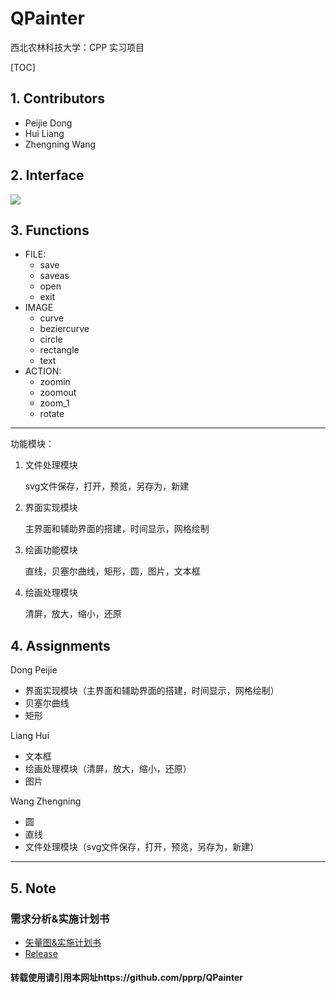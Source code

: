 # QPainter
西北农林科技大学：CPP 实习项目

[TOC]

## 1. Contributors

- Peijie Dong
- Hui Liang
- Zhengning Wang


## 2.  Interface

![](http://ww3.sinaimg.cn/large/87c01ec7gy1ft762jyytnj20m80gjt94.jpg)


## 3. Functions

- FILE:
  - save
  - saveas
  - open
  - exit
- IMAGE
  - curve
  - beziercurve
  - circle
  - rectangle
  - text
- ACTION:
  - zoomin
  - zoomout
  - zoom_1
  - rotate

---

功能模块：

1. 文件处理模块

   	svg文件保存，打开，预览，另存为，新建

2. 界面实现模块

   	主界面和辅助界面的搭建，时间显示，网格绘制

3. 绘画功能模块

   	直线，贝塞尔曲线，矩形，圆，图片，文本框

4. 绘画处理模块

   	清屏，放大，缩小，还原



## 4. Assignments

Dong Peijie

- 界面实现模块（主界面和辅助界面的搭建，时间显示，网格绘制）
- 贝塞尔曲线
- 矩形

Liang Hui

- 文本框
- 绘画处理模块（清屏，放大，缩小，还原）
- 图片

Wang Zhengning

- 圆
- 直线
- 文件处理模块（svg文件保存，打开，预览，另存为，新建）

---

## 5. Note

### 需求分析&实施计划书

- [矢量图&实施计划书](./矢量图软件需求分析.md)
- [Release](https://github.com/pprp/QPainter/releases)

#### 转载使用请引用本网址https://github.com/pprp/QPainter